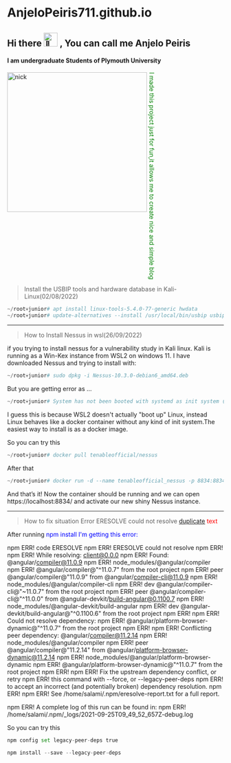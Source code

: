 # AnjeloPeiris711.github.io
## Hi there <picture><source srcset="https://fonts.gstatic.com/s/e/notoemoji/latest/1f44b/512.webp" type="image/webp"><img src="https://fonts.gstatic.com/s/e/notoemoji/latest/1f44b/512.gif" alt="👋" width="32" height="32"></picture> , You can call me Anjelo Peiris
#### I am undergraduate Students of Plymouth University 
<img align="left" alt="nick" width="325" src="https://images6.fanpop.com/image/photos/41200000/IMG-1970-PNG-nick-wilde-41239315-702-970.png">
<p align ="right" style="color:green; writing-mode: vertical-rl;">I made this project just for fun,it allows me to create nice and simple blog</p>

> Install the USBIP tools and hardware database in Kali-Linux(02/08/2022)

```python
~/root💀junior# apt install linux-tools-5.4.0-77-generic hwdata
~/root💀junior# update-alternatives --install /usr/local/bin/usbip usbip /usr/lib/linux-tools/5.4.0-77-generic/usbip 20
```
----

> How to Install Nessus in wsl(26/09/2022)

if you  trying to install nessus for a vulnerability study in Kali linux. Kali is running as a Win-Kex instance from WSL2 on windows 11. I have downloaded Nessus and trying to install with:

```python
~/root💀junior# sudo dpkg -i Nessus-10.3.0-debian6_amd64.deb
```

But you are getting error as ...

```python
~/root💀junior# System has not been booted with systemd as init system (PID 1). Can't operate
```
I guess this is because WSL2 doesn't actually "boot up" Linux, instead Linux behaves like a docker container without any kind of init system.The easiest way to install is as a docker image.

So you can try this

```python
~/root💀junior# docker pull tenableofficial/nessus
```

After that

```python
~/root💀junior# docker run -d --name tenableofficial_nessus -p 8834:8834 tenableofficial/nessus
```
And that’s it! Now the container should be running and we can open https://localhost:8834/ and activate our new shiny Nessus instance.

----
> How to fix situation Error ERESOLVE could not resolve [duplicate](09/10/2022)
<span style="color: red;">text</span>


After running <span style="color:blue">npm install</style>  I'm getting this error:

npm ERR! code ERESOLVE
npm ERR! ERESOLVE could not resolve
npm ERR! 
npm ERR! While resolving: client@0.0.0
npm ERR! Found: @angular/compiler@11.0.9
npm ERR! node_modules/@angular/compiler
npm ERR!   @angular/compiler@"^11.0.7" from the root project
npm ERR!   peer @angular/compiler@"11.0.9" from @angular/compiler-cli@11.0.9
npm ERR!   node_modules/@angular/compiler-cli
npm ERR!     dev @angular/compiler-cli@"~11.0.7" from the root project
npm ERR!     peer @angular/compiler-cli@"^11.0.0" from @angular-devkit/build-angular@0.1100.7
npm ERR!     node_modules/@angular-devkit/build-angular
npm ERR!       dev @angular-devkit/build-angular@"^0.1100.6" from the root project
npm ERR! 
npm ERR! Could not resolve dependency:
npm ERR! @angular/platform-browser-dynamic@"^11.0.7" from the root project
npm ERR! 
npm ERR! Conflicting peer dependency: @angular/compiler@11.2.14
npm ERR! node_modules/@angular/compiler
npm ERR!   peer @angular/compiler@"11.2.14" from @angular/platform-browser-dynamic@11.2.14
npm ERR!   node_modules/@angular/platform-browser-dynamic
npm ERR!     @angular/platform-browser-dynamic@"^11.0.7" from the root project
npm ERR! 
npm ERR! Fix the upstream dependency conflict, or retry
npm ERR! this command with --force, or --legacy-peer-deps
npm ERR! to accept an incorrect (and potentially broken) dependency resolution.
npm ERR! 
npm ERR! See /home/salami/.npm/eresolve-report.txt for a full report.

npm ERR! A complete log of this run can be found in:
npm ERR!     /home/salami/.npm/_logs/2021-09-25T09_49_52_657Z-debug.log

So you can try this

```python
npm config set legacy-peer-deps true
```

```python
npm install --save --legacy-peer-deps
```
